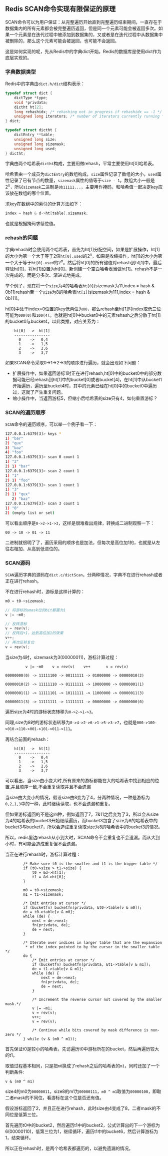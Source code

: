 ## Redis SCAN命令实现有限保证的原理

SCAN命令可以为用户保证：从完整遍历开始直到完整遍历结束期间，一直存在于数据集内的所有元素都会被完整遍历返回，但是同一个元素可能会被返回多次。如果一个元素是在迭代过程中被添加到数据集的，又或者是在迭代过程中从数据集中被删除的，那么这个元素可能会被返回，也可能不会返回。

这是如何实现的呢，先从Redis中的字典dict开始。Redis的数据库是使用dict作为底层实现的。

### 字典数据类型

Redis中的字典由`dict.h/dict`结构表示：

```c
typedef struct dict {
    dictType *type;
    void *privdata;
    dictht ht[2];
    long rehashidx; /* rehashing not in progress if rehashidx == -1 */
    unsigned long iterators; /* number of iterators currently running */
} dict;

typedef struct dictht {
    dictEntry **table;
    unsigned long size;
    unsigned long sizemask;
    unsigned long used;
} dictht;
``` 

字典由两个哈希表`dictht`构成，主要用做rehash，平常主要使用ht[0]哈希表。

哈希表由一个成员为`dictEntry`的数组构成，`size`属性记录了数组的大小，`used`属性记录了已有节点的数量，`sizemask`属性的值等于`size - 1`。数组大小一般是2<sup>n</sup>，所以`sizemask`二进制是`0b11111...`，主要用作掩码，和哈希值一起决定key应该放在数组的哪个位置。

求key在数组中的索引的计算方法如下：

```c
index = hash & d->ht[table].sizemask; 
```

也就是根据掩码求低位值。

### rehash的问题

字典rehash时会使用两个哈希表，首先为ht[1]分配空间，如果是扩展操作，ht[1]的大小为第一个大于等于2倍`ht[0].used`的2<sup>n</sup>，如果是收缩操作，ht[1]的大小为第一个大于等于`ht[0].used`的2<sup>n</sup>。然后将ht[0]的所有键值对rehash到ht[1]中，最后释放ht[0]，将ht[1]设置为ht[0]，新创建一个空白哈希表当做ht[1]。rehash不是一次完成的，而是分多次、渐进式地完成。

举个例子，现在将一个`size`为4的哈希表`ht[0]`(sizemask为11,index = hash & 0b11)rehash至一个`size`为8的哈希表`ht[1]`(sizemask为111,index = hash & 0b111)。

ht[0]中处于index=0位置的key低两位为`00`，那么rehash至ht[1]时index取低三位可能为`000(0)`和`100(4)`。也就是ht[0]中bucket0中的元素rehash之后分散于ht[1]的bucket0与bucket4，以此类推，对应关系为：

```
    ht[0]  ->  ht[1]
    ----------------
      0    ->   0,4 
      1    ->   1,5
      2    ->   2,6
      3    ->   3,7
```

如果SCAN命令采取0->1->2->3的顺序进行遍历，就会出现如下问题：

- 扩展操作中，如果返回游标1时正在进行rehash,ht[0]中的bucket0中的部分数据可能已经rehash到ht[1]中的bucket[0]或者bucket[4]，在ht[1]中从bucket1开始遍历，遍历至bucket4时，其中的元素已经在ht[0]中的bucket0中遍历过，这就了产生重复问题。
- 缩小操作中，当返回游标5，但缩小后哈希表的size只有4，如何重置游标？

### SCAN的遍历顺序

`SCAN`命令的遍历顺序，可以举一个例子看一下：

```bash
127.0.0.1:6379[3]> keys *
1) "bar"
2) "qux"
3) "baz"
4) "foo"
127.0.0.1:6379[3]> scan 0 count 1
1) "2"
2) 1) "bar"
127.0.0.1:6379[3]> scan 2 count 1
1) "1"
2) 1) "foo"
127.0.0.1:6379[3]> scan 1 count 1
1) "3"
2) 1) "qux"
   2) "baz"
127.0.0.1:6379[3]> scan 3 count 1
1) "0"
2) (empty list or set)
```

可以看出顺序是`0->2->1->3`，这样是很难看出规律，转换成二进制观察一下：

```
00 -> 10 -> 01 -> 11
```

二进制就很明了了，遍历采用的顺序也是加法，但每次是高位加1的，也就是从左往右相加、从高到低进位的。

### SCAN源码

`SCAN`遍历字典的源码在`dict.c/dictScan`，分两种情况，字典不在进行rehash或者正在进行rehash。

不在进行rehash时，游标是这样计算的：

```c
m0 = t0->sizemask;

// 将游标的umask位的bit都置为1
v |= ~m0;

// 反转游标
v = rev(v);
// 反转后+1，达到高位加1的效果
v++;
// 再次反转复位
v = rev(v);
```

当size为4时，sizemask为3(00000011)，游标计算过程：

```
         v |= ~m0    v = rev(v)    v++       v = rev(v)

00000000(0) -> 11111100 -> 00111111 -> 01000000 -> 00000010(2)

00000010(2) -> 11111110 -> 01111111 -> 10000000 -> 00000001(1)

00000001(1) -> 11111101 -> 10111111 -> 11000000 -> 00000011(3)

00000011(3) -> 11111111 -> 11111111 -> 00000000 -> 00000000(0)
```

遍历size为4时的游标状态转移为`0->2->1->3`。

同理,size为8时的游标状态转移为`0->4->2->6->1->5->3->7`，也就是`000->100->010->110->001->101->011->111`。

再结合前面的rehash：

```
    ht[0]  ->  ht[1]
    ----------------
      0    ->   0,4 
      1    ->   1,5
      2    ->   2,6
      3    ->   3,7
```

可以看出，当size由小变大时,所有原来的游标都能在大的哈希表中找到相应的位置,并且顺序一致,不会重复读取并且不会遗漏

当size由大变小的情况，假设size由8变为了4，分两种情况，一种是游标为`0,2,1,3`中的一种，此时继续读取，也不会遗漏和重复。

但如果游标返回的不是这四种，例如返回了7，7&11之后变为了3，所以会从size为4的哈希表的bucket3开始继续遍历，而bucket3包含了size为8的哈希表中的bucket3与bucket7，所以会造成重复读取size为8的哈希表中的bucket3的情况。

所以，redis里边rehash从小到大时，SCAN命令不会重复也不会遗漏。而从大到小时，有可能会造成重复但不会遗漏。

当正在进行rehash时，游标计算过程：

```
        /* Make sure t0 is the smaller and t1 is the bigger table */
        if (t0->size > t1->size) {
            t0 = &d->ht[1];
            t1 = &d->ht[0];
        }

        m0 = t0->sizemask;
        m1 = t1->sizemask;

        /* Emit entries at cursor */
        if (bucketfn) bucketfn(privdata, &t0->table[v & m0]);
        de = t0->table[v & m0];
        while (de) {
            next = de->next;
            fn(privdata, de);
            de = next;
        }

        /* Iterate over indices in larger table that are the expansion
         * of the index pointed to by the cursor in the smaller table */
        do {
            /* Emit entries at cursor */
            if (bucketfn) bucketfn(privdata, &t1->table[v & m1]);
            de = t1->table[v & m1];
            while (de) {
                next = de->next;
                fn(privdata, de);
                de = next;
            }

            /* Increment the reverse cursor not covered by the smaller mask.*/
            v |= ~m1;
            v = rev(v);
            v++;
            v = rev(v);

            /* Continue while bits covered by mask difference is non-zero */
        } while (v & (m0 ^ m1));
```

首先保证t0是较小的哈希表，先访遍历t0中游标所在的bucket，然后再遍历较大的t1。

取值过程基本相同，只是把`m0`换成了rehash之后的哈希表的`m1`，同时还加了一个判断条件:
```
v & (m0 ^ m1)
```

size4的m0为`00000011`，size8的m1为`00000111`，`m0 ^ m1`取值为`00000100`，即取二者mask的不同位，看游标在这个位是否还有值。

假设游标返回了2，并且正在进行rehash，此时size由4变成了8，二者mask的不同位是低第三位。

首先遍历t0中的bucket2，然后遍历t1中的bucket2，公式计算出的下一个游标为6(00000110)，低第三位为1，继续循环，遍历t1中的bucket6，然后计算游标为1，结束循环。

所以正在rehash时，是两个哈希表都遍历的，以避免遗漏的情况。